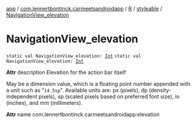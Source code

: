 [app](../../../index.md) / [com.lennertbontinck.carmeetsandroidapp](../../index.md) / [R](../index.md) / [styleable](index.md) / [NavigationView_elevation](./-navigation-view_elevation.md)

# NavigationView_elevation

`static val NavigationView_elevation: `[`Int`](https://kotlinlang.org/api/latest/jvm/stdlib/kotlin/-int/index.html)
`static val NavigationView_elevation: `[`Int`](https://kotlinlang.org/api/latest/jvm/stdlib/kotlin/-int/index.html)

**Attr**
description Elevation for the action bar itself

May be a dimension value, which is a floating point number appended with a unit such as "`14.5sp`". Available units are: px (pixels), dp (density-independent pixels), sp (scaled pixels based on preferred font size), in (inches), and mm (millimeters).

**Attr**
name com.lennertbontinck.carmeetsandroidapp:elevation

